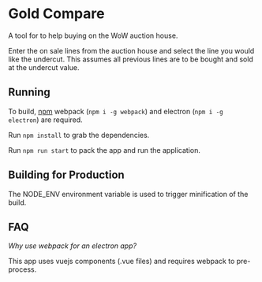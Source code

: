 # Gold Compare

A tool for to help buying on the WoW auction house.

Enter the on sale lines from the auction house and select the line you would like the undercut. This assumes all previous lines are to be bought and sold at the undercut value.

## Running

To build, [npm](https://nodejs.org/en/) webpack (`npm i -g webpack`) and electron (`npm i -g electron`) are required.

Run `npm install` to grab the dependencies.

Run `npm run start` to pack the app and run the application.

## Building for Production

The NODE_ENV environment variable is used to trigger minification of the build.

## FAQ

_Why use webpack for an electron app?_

This app uses vuejs components (.vue files) and requires webpack to pre-process.
